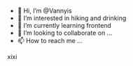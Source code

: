 - 👋 Hi, I’m @Vannyis
- 👀 I’m interested in hiking and drinking
- 🌱 I’m currently learning frontend 
- 💞️ I’m looking to collaborate on ...
- 📫 How to reach me ...

<!---
Vannyis/Vannyis is a ✨ special ✨ repository because its `README.md` (this file) appears on your GitHub profile.
You can click the Preview link to take a look at your changes.
--->
xixi